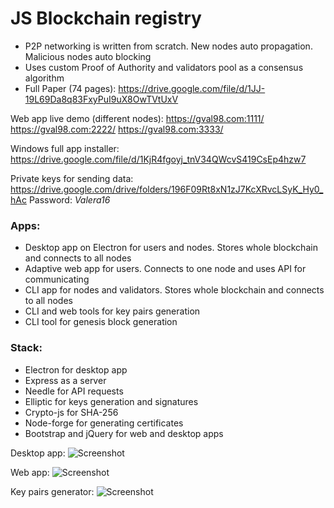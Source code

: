 # JS Blockchain registry

- P2P networking is written from scratch. New nodes auto propagation. Malicious nodes auto blocking
- Uses custom Proof of Authority and validators pool as a consensus algorithm
- Full Paper (74 pages): https://drive.google.com/file/d/1JJ-19L69Da8q83FxyPuI9uX8OwTVtUxV

Web app live demo (different nodes):
https://gval98.com:1111/
https://gval98.com:2222/
https://gval98.com:3333/

Windows full app installer: https://drive.google.com/file/d/1KjR4fgoyj_tnV34QWcvS419CsEp4hzw7

Private keys for sending data: https://drive.google.com/drive/folders/196F09Rt8xN1zJ7KcXRvcLSyK_Hy0_hAc
Раsswоrd: *Valera16*

### Apps:
- Desktop app on Electron for users and nodes. Stores whole blockchain and connects to all nodes
- Adaptive web app for users. Connects to one node and uses API for communicating
- CLI app for nodes and validators. Stores whole blockchain and connects to all nodes
- CLI and web tools for key pairs generation
- CLI tool for genesis block generation

### Stack:

- Electron for desktop app
- Express as a server
- Needle for API requests
- Elliptic for keys generation and signatures
- Crypto-js for SHA-256
- Node-forge for generating certificates
- Bootstrap and jQuery for web and desktop apps 


Desktop app:
![Screenshot](https://i.ibb.co/VqbD5Q1/bc-1.png)

Web app:
![Screenshot](https://i.ibb.co/jTFfMqj/bc-2.jpg)

Key pairs generator:
![Screenshot](https://i.ibb.co/ZYN8R7D/bc-3.png)